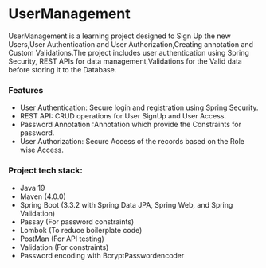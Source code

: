 ﻿# UserManagement

UserManagement is a learning project designed to Sign Up the new Users,User Authentication and User Authorization,Creating annotation and Custom Validations.The project includes user authentication using Spring Security, REST APIs for data management,Validations for the Valid data before storing it to the Database.

### Features
* User Authentication: Secure login and registration using Spring Security.
* REST API: CRUD operations for User SignUp and User Access.
* Password Annotation :Annotation which provide the Constraints for password.
* User Authorization: Secure Access of the records based on the Role wise Access.

### Project tech stack:
* Java 19
* Maven (4.0.0)
* Spring Boot (3.3.2 with Spring Data JPA, Spring Web, and Spring Validation)
* Passay (For password constraints)
* Lombok (To reduce boilerplate code)
* PostMan (For API testing)
* Validation (For constraints)
* Password encoding with BcryptPasswordencoder


